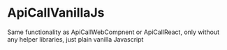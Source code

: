 # ApiCallVanillaJs
Same functionality as ApiCallWebCompnent or ApiCallReact, only without any helper libraries, just plain vanilla Javascript
